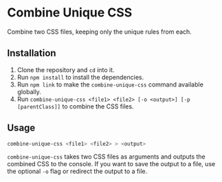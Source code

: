 # Combine Unique CSS

Combine two CSS files, keeping only the unique rules from each.

## Installation

1. Clone the repository and `cd` into it.
2. Run `npm install` to install the dependencies.
3. Run `npm link` to make the `combine-unique-css` command available globally.
5. Run `combine-unique-css <file1> <file2> [-o <output>] [-p [parentClass]]` to combine the CSS files.

## Usage

```bash
combine-unique-css <file1> <file2> > <output>
```

`combine-unique-css` takes two CSS files as arguments and outputs the combined CSS to the console. If you want to save the output to a file, use the optional `-o` flag or redirect the output to a file.
